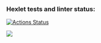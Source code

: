### Hexlet tests and linter status:
[![Actions Status](https://github.com/Yatsenkor/frontend-project-lvl1/workflows/hexlet-check/badge.svg)](https://github.com/Yatsenkor/frontend-project-lvl1/actions)

<a href="https://codeclimate.com/github/codeclimate/codeclimate/maintainability"><img src="https://api.codeclimate.com/v1/badges/a99a88d28ad37a79dbf6/maintainability" /></a>
